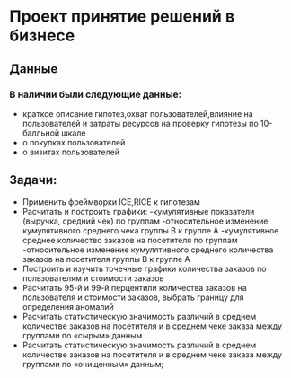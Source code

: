 # Проект принятие решений в бизнесе
## Данные
### В наличии были следующие данные:
- краткое описание гипотез,охват пользователей,влияние на пользователей и затраты ресурсов на проверку гипотезы по 10-балльной шкале
- о покупках пользователей
- о визитах пользователей
## Задачи:
- Применить фреймворки ICE,RICE к гипотезам
- Расчитать и построить графики:
   -кумулятивные показатели (выручка, средний чек) по группам
   -относительное изменение кумулятивного среднего чека группы B к группе A
   -кумулятивное среднее количество заказов на посетителя по группам
   -относительное изменение кумулятивного среднего количества заказов на посетителя группы B к группе A
- Построить и изучить точечные графики количества заказов по пользователям и стоимости заказов
- Расчитать 95-й и 99-й перцентили количества заказов на пользователя и стоимости заказов, выбрать границу для определения аномалий
- Расчитать статистическую значимость различий в среднем количестве заказов на посетителя и  в среднем чеке заказа между группами по «сырым» данным
- Расчитать статистическую значимость различий в среднем количестве заказов на посетителя и  в среднем чеке заказа между группами по «очищенным» данным;
